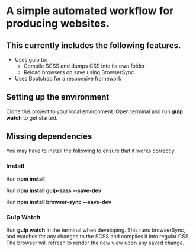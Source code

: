 # A simple automated workflow for producing websites.

## This currently includes the following features.

- Uses gulp to:
  - Compile SCSS and dumps CSS into its own folder
  - Reload browsers on save using BrowserSync
- Uses Bootstrap for a responsive framework

## Setting up the environment

Clone this project to your local environment.
Open terminal and run **gulp watch** to get started.

## Missing dependencies

You may have to install the following to ensure that it works correctly.

### Install
Run **npm install**

Run **npm install gulp-sass --save-dev**

Run **npm install browser-sync --save-dev**

### Gulp Watch

Run **gulp watch** in the terminal when developing. This runs browserSync, and watches for any changes to the SCSS and compiles it into regular CSS. The browser will refresh to render the new view upon any saved change.
